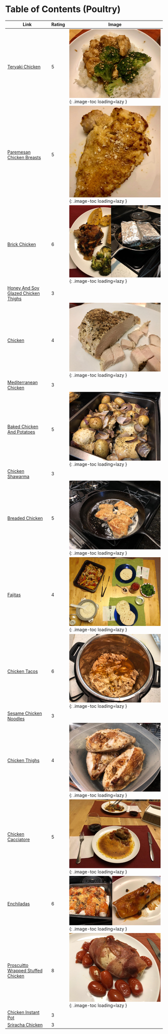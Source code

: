 # Table of Contents (Poultry)

| Link | Rating | Image |
| -- | -- | -- |
| [Teryaki Chicken](../teryaki_chicken) | 5 | ![teryaki_chicken.jpeg](./teryaki_chicken.jpeg){: .image-toc loading=lazy } |
| [Paremesan Chicken Breasts](../paremesan_chicken_breasts) | 5 | ![paremesan_chicken_breasts.jpeg](./paremesan_chicken_breasts.jpeg){: .image-toc loading=lazy } |
| [Brick Chicken](../brick_chicken) | 6 | ![brick_chicken.jpg](./brick_chicken.jpg){: .image-toc loading=lazy } |
| [Honey And Soy Glazed Chicken Thighs](../honey_and_soy_glazed_chicken_thighs) | 3 | <!-- TODO: Capture image --> |
| [Chicken](../chicken) | 4 | ![chicken.jpg](./chicken.jpg){: .image-toc loading=lazy } |
| [Mediterranean Chicken](../mediterranean_chicken) | 3 | <!-- TODO: Capture image --> |
| [Baked Chicken And Potatoes](../baked_chicken_and_potatoes) | 5 | ![baked_chicken_and_potatoes.jpeg](./baked_chicken_and_potatoes.jpeg){: .image-toc loading=lazy } |
| [Chicken Shawarma](../chicken_shawarma) | 3 | <!-- TODO: Capture image --> |
| [Breaded Chicken](../breaded_chicken) | 5 | ![breaded_chicken.jpeg](./breaded_chicken.jpeg){: .image-toc loading=lazy } |
| [Fajitas](../fajitas) | 4 | ![fajitas.jpg](./fajitas.jpg){: .image-toc loading=lazy } |
| [Chicken Tacos](../chicken_tacos) | 6 | ![chicken_tacos.jpeg](./chicken_tacos.jpeg){: .image-toc loading=lazy } |
| [Sesame Chicken Noodles](../sesame_chicken_noodles) | 3 | <!-- TODO: Capture image --> |
| [Chicken Thighs](../chicken_thighs) | 4 | ![chicken_thighs.jpeg](./chicken_thighs.jpeg){: .image-toc loading=lazy } |
| [Chicken Cacciatore](../chicken_cacciatore) | 5 | ![chicken_cacciatore.jpg](./chicken_cacciatore.jpg){: .image-toc loading=lazy } |
| [Enchiladas](../enchiladas) | 6 | ![enchiladas.jpg](./enchiladas.jpg){: .image-toc loading=lazy } |
| [Proscuitto Wrapped Stuffed Chicken](../proscuitto_wrapped_stuffed_chicken) | 8 | ![proscuitto_wrapped_stuffed_chicken.jpeg](./proscuitto_wrapped_stuffed_chicken.jpeg){: .image-toc loading=lazy } |
| [Chicken Instant Pot](../chicken_instant_pot) | 3 | <!-- TODO: Capture image --> |
| [Sriracha Chicken](../sriracha_chicken) | 3 | <!-- TODO: Capture image --> |
